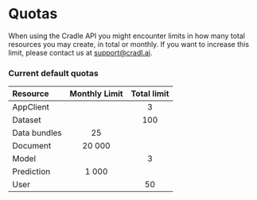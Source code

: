 # Quotas

When using the Cradle API you might encounter limits in how many total resources you may create, in total or monthly. If you want to increase this limit, please contact us at [support@cradl.ai](mailto:support@lucidtech.ai).

### Current default quotas

| Resource | Monthly Limit | Total limit |
| :--- | :---: | :---: |
| AppClient |  | 3 |
| Dataset |  | 100 |
| Data bundles | 25 |  |
| Document | 20 000 |  |
| Model |  | 3 |
| Prediction | 1 000 |  |
| User |  | 50 |

